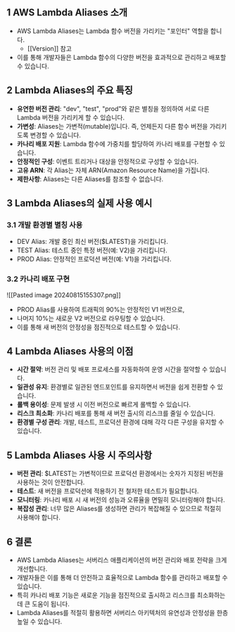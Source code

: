 ## 1 AWS Lambda Aliases 소개

- AWS Lambda Aliases는 Lambda 함수 버전을 가리키는 "포인터" 역할을 합니다.
	- [[Version]] 참고
- 이를 통해 개발자들은 Lambda 함수의 다양한 버전을 효과적으로 관리하고 배포할 수 있습니다.



## 2 Lambda Aliases의 주요 특징

- **유연한 버전 관리**: "dev", "test", "prod"와 같은 별칭을 정의하여 서로 다른 Lambda 버전을 가리키게 할 수 있습니다.
- **가변성**: Aliases는 가변적(mutable)입니다. 즉, 언제든지 다른 함수 버전을 가리키도록 변경할 수 있습니다.
- **카나리 배포 지원**: Lambda 함수에 가중치를 할당하여 카나리 배포를 구현할 수 있습니다.
- **안정적인 구성**: 이벤트 트리거나 대상을 안정적으로 구성할 수 있습니다.
- **고유 ARN**: 각 Alias는 자체 ARN(Amazon Resource Name)을 가집니다.
- **제한사항**: Aliases는 다른 Aliases를 참조할 수 없습니다.



## 3 Lambda Aliases의 실제 사용 예시

### 3.1 개발 환경별 별칭 사용

- DEV Alias: 개발 중인 최신 버전($LATEST)을 가리킵니다.
- TEST Alias: 테스트 중인 특정 버전(예: V2)을 가리킵니다.
- PROD Alias: 안정적인 프로덕션 버전(예: V1)을 가리킵니다.



### 3.2 카나리 배포 구현

![[Pasted image 20240815155307.png]]

- PROD Alias를 사용하여 트래픽의 90%는 안정적인 V1 버전으로,
- 나머지 10%는 새로운 V2 버전으로 라우팅할 수 있습니다.
- 이를 통해 새 버전의 안정성을 점진적으로 테스트할 수 있습니다.



## 4 Lambda Aliases 사용의 이점

- **시간 절약**: 버전 관리 및 배포 프로세스를 자동화하여 운영 시간을 절약할 수 있습니다.
- **일관성 유지**: 환경별로 일관된 엔드포인트를 유지하면서 버전을 쉽게 전환할 수 있습니다.
- **롤백 용이성**: 문제 발생 시 이전 버전으로 빠르게 롤백할 수 있습니다.
- **리스크 최소화**: 카나리 배포를 통해 새 버전 출시의 리스크를 줄일 수 있습니다.
- **환경별 구성 관리**: 개발, 테스트, 프로덕션 환경에 대해 각각 다른 구성을 유지할 수 있습니다.



## 5 Lambda Aliases 사용 시 주의사항

- **버전 관리**: $LATEST는 가변적이므로 프로덕션 환경에서는 숫자가 지정된 버전을 사용하는 것이 안전합니다.
- **테스트**: 새 버전을 프로덕션에 적용하기 전 철저한 테스트가 필요합니다.
- **모니터링**: 카나리 배포 시 새 버전의 성능과 오류율을 면밀히 모니터링해야 합니다.
- **복잡성 관리**: 너무 많은 Aliases를 생성하면 관리가 복잡해질 수 있으므로 적절히 사용해야 합니다.



## 6 결론

- AWS Lambda Aliases는 서버리스 애플리케이션의 버전 관리와 배포 전략을 크게 개선합니다.
- 개발자들은 이를 통해 더 안전하고 효율적으로 Lambda 함수를 관리하고 배포할 수 있습니다.
- 특히 카나리 배포 기능은 새로운 기능을 점진적으로 출시하고 리스크를 최소화하는 데 큰 도움이 됩니다.
- Lambda Aliases를 적절히 활용하면 서버리스 아키텍처의 유연성과 안정성을 한층 높일 수 있습니다.